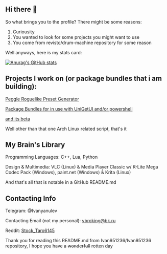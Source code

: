 ## Hi there 👋
So what brings you to the profile? There might be some reasons:
1. Curiousity
2. You wanted to look for some projects you might want to use
3. You come from revisto/drum-machine repository for some reason

Well anyways, here is my stats card:

[![Anurag's GitHub stats](https://github-readme-stats.vercel.app/api?username=Ivan951236&theme=github_dark)](https://github.com/anuraghazra/github-readme-stats)

## Projects I work on (or package bundles that i am building):
[Peggle Roguelike Preset Generator](https://github.com/Ivan951236/PeggleRoguelikeGUI)

[Package Bundles for in use with UniGetUI and/or powershell](https://github.com/Ivan951236/Package_Bundles)

[and its beta](https://github.com/Ivan951236/Package_Bundles_test)

Well other than that one Arch Linux related script, that's it

## My Brain's Library
Programming Languages: C++, Lua, Python

Design & Multimedia: VLC (Linux) & Media Player Classic w/ K-Lite Mega Codec Pack (Windows), paint.net (Windows) & Krita (Linux)

And that's all that is notable in a GitHub README.md

## Contacting Info
Telegram: @Ivanyanulev

Contacting Email (not my personal): vbroking@bk.ru

Reddit: [Stock_Taro6145](https://www.reddit.com/user/Stock_Taro6145/)

Thank you for reading this README.md from Ivan951236/Ivan951236 repository, I hope you have a ~~wonderfull~~ rotten day
